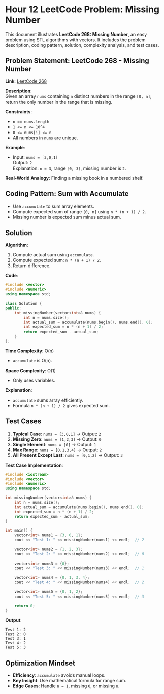 # Hour 12 LeetCode Problem: Missing Number

This document illustrates **LeetCode 268: Missing Number**, an easy problem using STL algorithms with vectors. It includes the problem description, coding pattern, solution, complexity analysis, and test cases.

## Problem Statement: LeetCode 268 - Missing Number
**Link**: [LeetCode 268](https://leetcode.com/problems/missing-number/)

**Description**:  
Given an array `nums` containing `n` distinct numbers in the range `[0, n]`, return the only number in the range that is missing.

**Constraints**:
- `n == nums.length`
- `1 <= n <= 10^4`
- `0 <= nums[i] <= n`
- All numbers in `nums` are unique.

**Example**:
- Input: `nums = [3,0,1]`  
  Output: `2`  
  Explanation: `n = 3`, range `[0, 3]`, missing number is `2`.

**Real-World Analogy**: Finding a missing book in a numbered shelf.

## Coding Pattern: Sum with Accumulate
- Use `accumulate` to sum array elements.  
- Compute expected sum of range `[0, n]` using `n * (n + 1) / 2`.  
- Missing number is expected sum minus actual sum.

## Solution
**Algorithm**:
1. Compute actual sum using `accumulate`.  
2. Compute expected sum: `n * (n + 1) / 2`.  
3. Return difference.

**Code**:
```cpp
#include <vector>
#include <numeric>
using namespace std;

class Solution {
public:
    int missingNumber(vector<int>& nums) {
        int n = nums.size();
        int actual_sum = accumulate(nums.begin(), nums.end(), 0);
        int expected_sum = n * (n + 1) / 2;
        return expected_sum - actual_sum;
    }
};
```

**Time Complexity**: O(n)  
- `accumulate` is O(n).

**Space Complexity**: O(1)  
- Only uses variables.

**Explanation**:  
- `accumulate` sums array efficiently.  
- Formula `n * (n + 1) / 2` gives expected sum.

## Test Cases
1. **Typical Case**: `nums = [3,0,1]` → Output: `2`  
2. **Missing Zero**: `nums = [1,2,3]` → Output: `0`  
3. **Single Element**: `nums = [0]` → Output: `1`  
4. **Max Range**: `nums = [0,1,3,4]` → Output: `2`  
5. **All Present Except Last**: `nums = [0,1,2]` → Output: `3`  

**Test Case Implementation**:
```cpp
#include <iostream>
#include <vector>
#include <numeric>
using namespace std;

int missingNumber(vector<int>& nums) {
    int n = nums.size();
    int actual_sum = accumulate(nums.begin(), nums.end(), 0);
    int expected_sum = n * (n + 1) / 2;
    return expected_sum - actual_sum;
}

int main() {
    vector<int> nums1 = {3, 0, 1};
    cout << "Test 1: " << missingNumber(nums1) << endl;  // 2
    
    vector<int> nums2 = {1, 2, 3};
    cout << "Test 2: " << missingNumber(nums2) << endl;  // 0
    
    vector<int> nums3 = {0};
    cout << "Test 3: " << missingNumber(nums3) << endl;  // 1
    
    vector<int> nums4 = {0, 1, 3, 4};
    cout << "Test 4: " << missingNumber(nums4) << endl;  // 2
    
    vector<int> nums5 = {0, 1, 2};
    cout << "Test 5: " << missingNumber(nums5) << endl;  // 3
    
    return 0;
}
```

**Output**:
```
Test 1: 2
Test 2: 0
Test 3: 1
Test 4: 2
Test 5: 3
```

## Optimization Mindset
- **Efficiency**: `accumulate` avoids manual loops.  
- **Key Insight**: Use mathematical formula for range sum.  
- **Edge Cases**: Handle `n = 1`, missing `0`, or missing `n`.